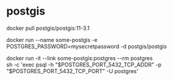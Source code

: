 # postgis

docker pull postgis/postgis:11-3.1

docker run --name some-postgis -e POSTGRES_PASSWORD=mysecretpassword -d postgis/postgis

docker run -it --link some-postgis:postgres --rm postgres \
    sh -c 'exec psql -h "$POSTGRES_PORT_5432_TCP_ADDR" -p "$POSTGRES_PORT_5432_TCP_PORT" -U postgres'

